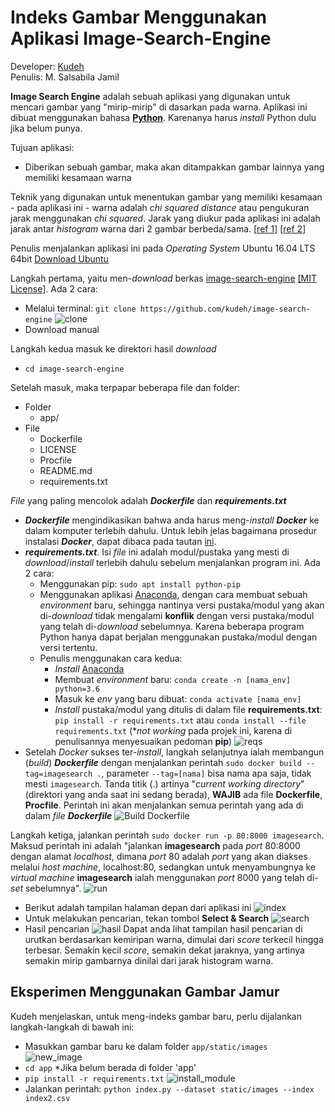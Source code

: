 # Indeks Gambar Menggunakan Aplikasi Image-Search-Engine

Developer: [Kudeh](https://github.com/kudeh)  
Penulis: M. Salsabila Jamil

**Image Search Engine** adalah sebuah aplikasi yang digunakan untuk mencari gambar yang "mirip-mirip" di dasarkan pada warna. Aplikasi ini dibuat menggunakan bahasa **[Python](https://www.python.org/)**.
Karenanya harus _install_ Python dulu jika belum punya.

Tujuan aplikasi:
- Diberikan sebuah gambar, maka akan ditampakkan gambar lainnya yang memiliki kesamaan warna

Teknik yang digunakan untuk menentukan gambar yang memiliki kesamaan - pada aplikasi ini - warna adalah _chi squared distance_ atau pengukuran jarak menggunakan _chi squared_. Jarak yang diukur pada aplikasi ini adalah jarak antar _histogram_ warna dari 2 gambar berbeda/sama. [[ref 1](https://en.wikipedia.org/wiki/Content-based_image_retrieval)] [[ref 2](https://stats.stackexchange.com/questions/184101/comparing-two-histograms-using-chi-square-distance)]

Penulis menjalankan aplikasi ini pada _Operating System_ Ubuntu 16.04 LTS 64bit
[Download Ubuntu](https://ubuntu.com/download/desktop)

Langkah pertama, yaitu men-_download_ berkas [image-search-engine](https://github.com/kudeh/image-search-engine) [[MIT License]](https://github.com/kudeh/image-search-engine/blob/master/LICENSE). Ada 2 cara:
- Melalui terminal: ```git clone https://github.com/kudeh/image-search-engine```
![clone](images/langkah_1.png)
- Download manual

Langkah kedua masuk ke direktori hasil _download_
- ```cd image-search-engine```

Setelah masuk, maka terpapar beberapa file dan folder:
- Folder
    - app/
- File
    - Dockerfile
    - LICENSE
    - Procfile
    - README.md
    - requirements.txt

_File_ yang paling mencolok adalah ***Dockerfile*** dan ***requirements.txt***
- ***Dockerfile*** mengindikasikan bahwa anda harus meng-_install_ ***Docker*** ke dalam komputer terlebih dahulu. Untuk lebih jelas bagaimana prosedur instalasi ***Docker***, dapat dibaca pada tautan [ini](https://docs.docker.com/install/#supported-platforms).
- ***requirements.txt***. Isi _file_ ini adalah modul/pustaka yang mesti di _download_/_install_ terlebih dahulu sebelum menjalankan program ini. Ada 2 cara:
    - Menggunakan pip: ```sudo apt install python-pip```
    - Menggunakan aplikasi [Anaconda](https://www.anaconda.com/), dengan cara membuat sebuah _environment_ baru, sehingga nantinya versi pustaka/modul yang akan di-_download_ tidak mengalami **konflik** dengan versi pustaka/modul yang telah di-_download_ sebelumnya. Karena beberapa program Python hanya dapat berjalan menggunakan pustaka/modul dengan versi tertentu.
    - Penulis menggunakan cara kedua:
        - _Install_ [Anaconda](https://www.anaconda.com/distribution/)
        - Membuat _environment_ baru: ```conda create -n [nama_env] python=3.6```
        - Masuk ke _env_ yang baru dibuat: ```conda activate [nama_env]```
        - _Install_ pustaka/modul yang ditulis di dalam file **requirements.txt**: ```pip install -r requirements.txt``` atau
        ```conda install --file requirements.txt``` (*_not working_ pada projek ini, karena di penulisannya menyesuaikan pedoman **pip**)
        ![reqs](images/install_reqs.png)
- Setelah _Docker_ sukses ter-_install_, langkah selanjutnya ialah membangun (_build_) ***Dockerfile*** dengan menjalankan perintah ```sudo docker build --tag=imagesearch .```, parameter ```--tag=[nama]``` bisa nama apa saja, tidak mesti ```imagesearch```. Tanda titik (.) artinya "_current working directory_" (direktori yang anda saat ini sedang berada), **WAJIB** ada file **Dockerfile**, **Procfile**. Perintah ini akan menjalankan semua perintah yang ada di dalam _file_ ***Dockerfile***
![Build Dockerfile](images/langkah_2.png)

Langkah ketiga, jalankan perintah ```sudo docker run -p 80:8000 imagesearch```. Maksud perintah ini adalah "jalankan **imagesearch** pada _port_ 80:8000 dengan alamat _localhost_, dimana _port_ 80 adalah _port_ yang akan diakses melalui _host machine_, localhost:80, sedangkan untuk menyambungnya ke _virtual machine_ **imagesearch** ialah menggunakan _port_ 8000 yang telah di-_set_ sebelumnya".
![run](images/langkah_3.png)
- Berikut adalah tampilan halaman depan dari aplikasi ini
![index](images/langkah_4.png)
- Untuk melakukan pencarian, tekan tombol **Select & Search**
![search](images/langkah_5.png)
- Hasil pencarian
![hasil](images/langkah_6.png)
Dapat anda lihat tampilan hasil pencarian di urutkan berdasarkan kemiripan warna, dimulai dari _score_ terkecil hingga terbesar. Semakin kecil _score_, semakin dekat jaraknya, yang artinya semakin mirip gambarnya dinilai dari jarak histogram warna.

## Eksperimen Menggunakan Gambar Jamur
Kudeh menjelaskan, untuk meng-indeks gambar baru, perlu dijalankan langkah-langkah di bawah ini:
- Masukkan gambar baru ke dalam folder ```app/static/images```
![new_image](images/gambar_baru.png)
- ```cd app``` *Jika belum berada di folder 'app'
- ```pip install -r requirements.txt```
![install_module](images/install_reqs.png)
- Jalankan perintah: ```python index.py --dataset static/images --index index2.csv```


